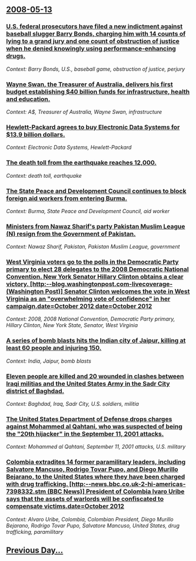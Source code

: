 ## [2008-05-13](/news/2008/05/13/index.md)

### [ U.S. federal prosecutors have filed a new indictment against baseball slugger Barry Bonds, charging him with 14 counts of lying to a grand jury and one count of obstruction of justice when he denied knowingly using performance-enhancing drugs. ](/news/2008/05/13/u-s-federal-prosecutors-have-filed-a-new-indictment-against-baseball-slugger-barry-bonds-charging-him-with-14-counts-of-lying-to-a-grand.md)
_Context: Barry Bonds, U.S., baseball game, obstruction of justice, perjury_

### [ Wayne Swan, the Treasurer of Australia, delivers his first budget establishing $40 billion funds for infrastructure, health and education. ](/news/2008/05/13/wayne-swan-the-treasurer-of-australia-delivers-his-first-budget-establishing-40-billion-funds-for-infrastructure-health-and-education.md)
_Context: A$, Treasurer of Australia, Wayne Swan, infrastructure_

### [ Hewlett-Packard agrees to buy Electronic Data Systems for $13.9 billion dollars. ](/news/2008/05/13/hewlett-packard-agrees-to-buy-electronic-data-systems-for-13-9-billion-dollars.md)
_Context: Electronic Data Systems, Hewlett-Packard_

### [ The death toll from the earthquake reaches 12,000. ](/news/2008/05/13/the-death-toll-from-the-earthquake-reaches-12-000.md)
_Context: death toll, earthquake_

### [ The State Peace and Development Council continues to block foreign aid workers from entering Burma. ](/news/2008/05/13/the-state-peace-and-development-council-continues-to-block-foreign-aid-workers-from-entering-burma.md)
_Context: Burma, State Peace and Development Council, aid worker_

### [ Ministers from Nawaz Sharif's party Pakistan Muslim League (N) resign from the Government of Pakistan. ](/news/2008/05/13/ministers-from-nawaz-sharif-s-party-pakistan-muslim-league-n-resign-from-the-government-of-pakistan.md)
_Context: Nawaz Sharif, Pakistan, Pakistan Muslim League, government_

### [ West Virginia voters go to the polls in the Democratic Party primary to elect 28 delegates to the 2008 Democratic National Convention. New York Senator Hillary Clinton obtains a clear victory. [http:--blog.washingtonpost.com-livecoverage- (Washington Post)] Senator Clinton welcomes the vote in West Virginia as an "overwhelming vote of confidence" in her campaign.date=October 2012 date=October 2012](/news/2008/05/13/west-virginia-voters-go-to-the-polls-in-the-democratic-party-primary-to-elect-28-delegates-to-the-2008-democratic-national-convention-new.md)
_Context: 2008, 2008 National Convention, Democratic Party primary, Hillary Clinton, New York State, Senator, West Virginia_

### [ A series of bomb blasts hits the Indian city of Jaipur, killing at least 60 people and injuring 150. ](/news/2008/05/13/a-series-of-bomb-blasts-hits-the-indian-city-of-jaipur-killing-at-least-60-people-and-injuring-150.md)
_Context: India, Jaipur, bomb blasts_

### [ Eleven people are killed and 20 wounded in clashes between Iraqi militias and the United States Army in the Sadr City district of Baghdad. ](/news/2008/05/13/eleven-people-are-killed-and-20-wounded-in-clashes-between-iraqi-militias-and-the-united-states-army-in-the-sadr-city-district-of-baghdad.md)
_Context: Baghdad, Iraq, Sadr City, U.S. soldiers, militia_

### [ The United States Department of Defense drops charges against Mohammed al Qahtani, who was suspected of being the "20th hijacker" in the September 11, 2001 attacks. ](/news/2008/05/13/the-united-states-department-of-defense-drops-charges-against-mohammed-al-qahtani-who-was-suspected-of-being-the-20th-hijacker-in-the-se.md)
_Context: Mohammed al Qahtani, September 11, 2001 attacks, U.S. military_

### [ Colombia extradites 14 former paramilitary leaders, including Salvatore Mancuso, Rodrigo Tovar Pupo, and Diego Murillo Bejarano, to the United States where they have been charged with drug trafficking. [http:--news.bbc.co.uk-2-hi-americas-7398332.stm (BBC News)] President of Colombia lvaro Uribe says that the assets of warlords will be confiscated to compensate victims.date=October 2012 ](/news/2008/05/13/colombia-extradites-14-former-paramilitary-leaders-including-salvatore-mancuso-rodrigo-tovar-pupo-and-diego-murillo-bejarano-to-the-uni.md)
_Context: Alvaro Uribe, Colombia, Colombian President, Diego Murillo Bejarano, Rodrigo Tovar Pupo, Salvatore Mancuso, United States, drug trafficking, paramilitary_

## [Previous Day...](/news/2008/05/12/index.md)

